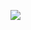 <!-- Profile Views Counter -->
![](https://komarev.com/ghpvc/?username=radandevist&color=green)
  <!--<div align="center">
 <img alt="Profile Views" src="https://gpvc.arturio.dev/radandevist?v=3" /> 
</div>-->

<!-- Rpofile Banner -->
<!-- <div align="center">
  <a href="https://www.devist.xyz">
    <img src="./assets/banner-styled-a.svg">
  </a>
</div> -->
